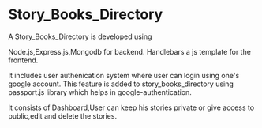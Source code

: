 # Story_Books_Directory



A Story_Books_Directory is developed using 

Node.js,Express.js,Mongodb for backend.
Handlebars a js template for the frontend.


It includes user authenication system where user can login using one's google account.
This feature is added to story_books_directory  using passport.js library which helps in  google-authentication.

It consists of Dashboard,User can keep his stories private or give access to public,edit and delete the stories.





